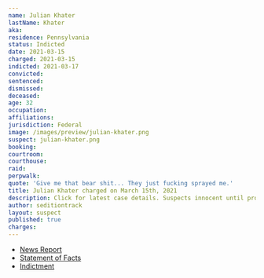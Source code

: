 ```yaml
---
name: Julian Khater
lastName: Khater
aka:
residence: Pennsylvania
status: Indicted
date: 2021-03-15
charged: 2021-03-15
indicted: 2021-03-17
convicted: 
sentenced: 
dismissed: 
deceased:
age: 32
occupation:
affiliations:
jurisdiction: Federal
image: /images/preview/julian-khater.png
suspect: julian-khater.png
booking:
courtroom:
courthouse:
raid:
perpwalk:
quote: 'Give me that bear shit... They just fucking sprayed me.'
title: Julian Khater charged on March 15th, 2021
description: Click for latest case details. Suspects innocent until proven guilty.
author: seditiontrack
layout: suspect
published: true
charges:
---
```

- [News Report](https://apnews.com/article/george-tanios-julian-khater-charged-capitol-riot-f28484b486155d911cab41c90a8bed8d)
- [Statement of Facts](https://www.justice.gov/usao-dc/case-multi-defendant/file/1376156/download)
- [Indictment](https://www.justice.gov/usao-dc/case-multi-defendant/file/1377311/download)
